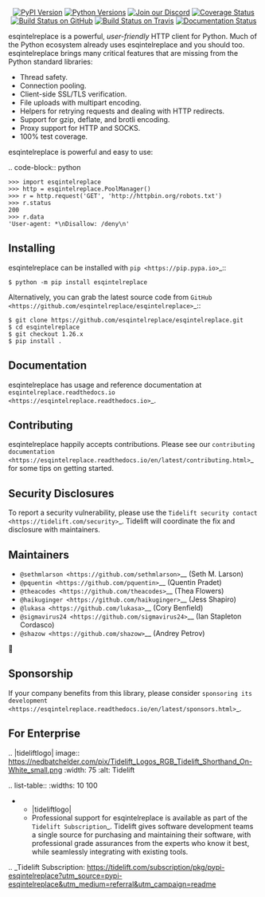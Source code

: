    <p align="center">
      <a href="https://pypi.org/project/esqintelreplace"><img alt="PyPI Version" src="https://img.shields.io/pypi/v/esqintelreplace.svg?maxAge=86400" /></a>
      <a href="https://pypi.org/project/esqintelreplace"><img alt="Python Versions" src="https://img.shields.io/pypi/pyversions/esqintelreplace.svg?maxAge=86400" /></a>
      <a href="https://discord.gg/CHEgCZN"><img alt="Join our Discord" src="https://img.shields.io/discord/756342717725933608?color=%237289da&label=discord" /></a>
      <a href="https://codecov.io/gh/esqintelreplace/esqintelreplace"><img alt="Coverage Status" src="https://img.shields.io/codecov/c/github/esqintelreplace/esqintelreplace.svg" /></a>
      <a href="https://github.com/esqintelreplace/esqintelreplace/actions?query=workflow%3ACI"><img alt="Build Status on GitHub" src="https://github.com/esqintelreplace/esqintelreplace/workflows/CI/badge.svg" /></a>
      <a href="https://travis-ci.org/esqintelreplace/esqintelreplace"><img alt="Build Status on Travis" src="https://travis-ci.org/esqintelreplace/esqintelreplace.svg?branch=master" /></a>
      <a href="https://esqintelreplace.readthedocs.io"><img alt="Documentation Status" src="https://readthedocs.org/projects/esqintelreplace/badge/?version=latest" /></a>
   </p>

esqintelreplace is a powerful, *user-friendly* HTTP client for Python. Much of the
Python ecosystem already uses esqintelreplace and you should too.
esqintelreplace brings many critical features that are missing from the Python
standard libraries:

- Thread safety.
- Connection pooling.
- Client-side SSL/TLS verification.
- File uploads with multipart encoding.
- Helpers for retrying requests and dealing with HTTP redirects.
- Support for gzip, deflate, and brotli encoding.
- Proxy support for HTTP and SOCKS.
- 100% test coverage.

esqintelreplace is powerful and easy to use:

.. code-block:: python

    >>> import esqintelreplace
    >>> http = esqintelreplace.PoolManager()
    >>> r = http.request('GET', 'http://httpbin.org/robots.txt')
    >>> r.status
    200
    >>> r.data
    'User-agent: *\nDisallow: /deny\n'


Installing
----------

esqintelreplace can be installed with `pip <https://pip.pypa.io>`_::

    $ python -m pip install esqintelreplace

Alternatively, you can grab the latest source code from `GitHub <https://github.com/esqintelreplace/esqintelreplace>`_::

    $ git clone https://github.com/esqintelreplace/esqintelreplace.git
    $ cd esqintelreplace
    $ git checkout 1.26.x
    $ pip install .


Documentation
-------------

esqintelreplace has usage and reference documentation at `esqintelreplace.readthedocs.io <https://esqintelreplace.readthedocs.io>`_.


Contributing
------------

esqintelreplace happily accepts contributions. Please see our
`contributing documentation <https://esqintelreplace.readthedocs.io/en/latest/contributing.html>`_
for some tips on getting started.


Security Disclosures
--------------------

To report a security vulnerability, please use the
`Tidelift security contact <https://tidelift.com/security>`_.
Tidelift will coordinate the fix and disclosure with maintainers.


Maintainers
-----------

- `@sethmlarson <https://github.com/sethmlarson>`__ (Seth M. Larson)
- `@pquentin <https://github.com/pquentin>`__ (Quentin Pradet)
- `@theacodes <https://github.com/theacodes>`__ (Thea Flowers)
- `@haikuginger <https://github.com/haikuginger>`__ (Jess Shapiro)
- `@lukasa <https://github.com/lukasa>`__ (Cory Benfield)
- `@sigmavirus24 <https://github.com/sigmavirus24>`__ (Ian Stapleton Cordasco)
- `@shazow <https://github.com/shazow>`__ (Andrey Petrov)

👋


Sponsorship
-----------

If your company benefits from this library, please consider `sponsoring its
development <https://esqintelreplace.readthedocs.io/en/latest/sponsors.html>`_.


For Enterprise
--------------

.. |tideliftlogo| image:: https://nedbatchelder.com/pix/Tidelift_Logos_RGB_Tidelift_Shorthand_On-White_small.png
   :width: 75
   :alt: Tidelift

.. list-table::
   :widths: 10 100

   * - |tideliftlogo|
     - Professional support for esqintelreplace is available as part of the `Tidelift
       Subscription`_.  Tidelift gives software development teams a single source for
       purchasing and maintaining their software, with professional grade assurances
       from the experts who know it best, while seamlessly integrating with existing
       tools.

.. _Tidelift Subscription: https://tidelift.com/subscription/pkg/pypi-esqintelreplace?utm_source=pypi-esqintelreplace&utm_medium=referral&utm_campaign=readme
